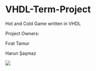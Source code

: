 # VHDL-Term-Project
Hot and Cold Game written in VHDL

Project Owners:

Fırat Tamur

Harun Şaşmaz


![](project-demo.gif)
